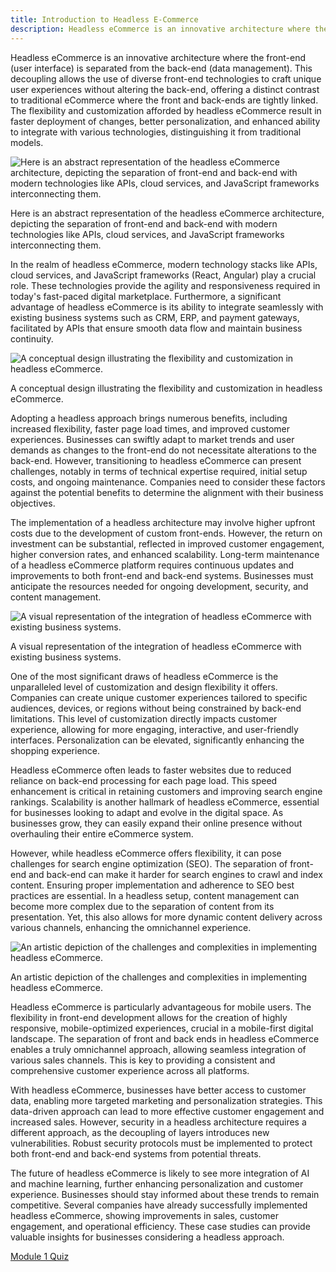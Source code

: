 ```yaml
---
title: Introduction to Headless E-Commerce
description: Headless eCommerce is an innovative architecture where the front-end (user interface) is separated from the back-end (data management).
---
```


Headless eCommerce is an innovative architecture where the front-end (user interface) is separated from the back-end (data management). This decoupling allows the use of diverse front-end technologies to craft unique user experiences without altering the back-end, offering a distinct contrast to traditional eCommerce where the front and back-ends are tightly linked. The flexibility and customization afforded by headless eCommerce result in faster deployment of changes, better personalization, and enhanced ability to integrate with various technologies, distinguishing it from traditional models.

![Here is an abstract representation of the headless eCommerce architecture, depicting the separation of front-end and back-end with modern technologies like APIs, cloud services, and JavaScript frameworks interconnecting them.](/IHEC/Untitled.png)

Here is an abstract representation of the headless eCommerce architecture, depicting the separation of front-end and back-end with modern technologies like APIs, cloud services, and JavaScript frameworks interconnecting them.

In the realm of headless eCommerce, modern technology stacks like APIs, cloud services, and JavaScript frameworks (React, Angular) play a crucial role. These technologies provide the agility and responsiveness required in today's fast-paced digital marketplace. Furthermore, a significant advantage of headless eCommerce is its ability to integrate seamlessly with existing business systems such as CRM, ERP, and payment gateways, facilitated by APIs that ensure smooth data flow and maintain business continuity.

![A conceptual design illustrating the flexibility and customization in headless eCommerce.](/IHEC/Untitled%201.png)

A conceptual design illustrating the flexibility and customization in headless eCommerce.

Adopting a headless approach brings numerous benefits, including increased flexibility, faster page load times, and improved customer experiences. Businesses can swiftly adapt to market trends and user demands as changes to the front-end do not necessitate alterations to the back-end. However, transitioning to headless eCommerce can present challenges, notably in terms of technical expertise required, initial setup costs, and ongoing maintenance. Companies need to consider these factors against the potential benefits to determine the alignment with their business objectives.

The implementation of a headless architecture may involve higher upfront costs due to the development of custom front-ends. However, the return on investment can be substantial, reflected in improved customer engagement, higher conversion rates, and enhanced scalability. Long-term maintenance of a headless eCommerce platform requires continuous updates and improvements to both front-end and back-end systems. Businesses must anticipate the resources needed for ongoing development, security, and content management.

![A visual representation of the integration of headless eCommerce with existing business systems.](/IHEC/Untitled%202.png)

A visual representation of the integration of headless eCommerce with existing business systems.

One of the most significant draws of headless eCommerce is the unparalleled level of customization and design flexibility it offers. Companies can create unique customer experiences tailored to specific audiences, devices, or regions without being constrained by back-end limitations. This level of customization directly impacts customer experience, allowing for more engaging, interactive, and user-friendly interfaces. Personalization can be elevated, significantly enhancing the shopping experience.

Headless eCommerce often leads to faster websites due to reduced reliance on back-end processing for each page load. This speed enhancement is critical in retaining customers and improving search engine rankings. Scalability is another hallmark of headless eCommerce, essential for businesses looking to adapt and evolve in the digital space. As businesses grow, they can easily expand their online presence without overhauling their entire eCommerce system.

However, while headless eCommerce offers flexibility, it can pose challenges for search engine optimization (SEO). The separation of front-end and back-end can make it harder for search engines to crawl and index content. Ensuring proper implementation and adherence to SEO best practices are essential. In a headless setup, content management can become more complex due to the separation of content from its presentation. Yet, this also allows for more dynamic content delivery across various channels, enhancing the omnichannel experience.

![An artistic depiction of the challenges and complexities in implementing headless eCommerce.](/IHEC/Untitled%203.png)

An artistic depiction of the challenges and complexities in implementing headless eCommerce.

Headless eCommerce is particularly advantageous for mobile users. The flexibility in front-end development allows for the creation of highly responsive, mobile-optimized experiences, crucial in a mobile-first digital landscape. The separation of front and back ends in headless eCommerce enables a truly omnichannel approach, allowing seamless integration of various sales channels. This is key to providing a consistent and comprehensive customer experience across all platforms.

With headless eCommerce, businesses have better access to customer data, enabling more targeted marketing and personalization strategies. This data-driven approach can lead to more effective customer engagement and increased sales. However, security in a headless architecture requires a different approach, as the decoupling of layers introduces new vulnerabilities. Robust security protocols must be implemented to protect both front-end and back-end systems from potential threats.

The future of headless eCommerce is likely to see more integration of AI and machine learning, further enhancing personalization and customer experience. Businesses should stay informed about these trends to remain competitive. Several companies have already successfully implemented headless eCommerce, showing improvements in sales, customer engagement, and operational efficiency. These case studies can provide valuable insights for businesses considering a headless approach.

[Module 1 Quiz](https://www.notion.so/Module-1-Quiz-62b176f0c6064c629cc17ff152d9d714?pvs=21)
